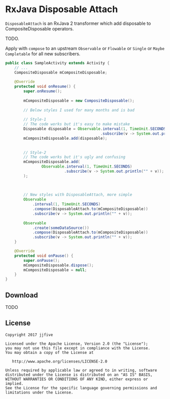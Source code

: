 RxJava Disposable Attach
======================

`DisposableAttach` is an RxJava 2 transformer which add disposable to CompositeDisposable operators.

TODO.

Apply with `compose` to an upstream `Observable` or `Flowable` or `Single` or `Maybe` `Completable` for
all new subscribers.

```java
public class SampleActivity extends Activity {
    // ...
    CompositeDisposable mCompositeDisposable;
    
    @Override
    protected void onResume() {
        super.onResume();
        
        mCompositeDisposable = new CompositeDisposable();
        
        // Below styles I used for many months and is bad
        
        // Style-1
        // The code works but it's easy to make mistake
        Disposable disposable = Observable.interval(1, TimeUnit.SECONDS)
                                          .subscribe(v -> System.out.println("" + v));
        mCompositeDisposable.add(disposable);
        
        
        // Style-2
        // The code works but it's ugly and confusing
        mCompositeDisposable.add(
                Observable.interval(1, TimeUnit.SECONDS)
                          .subscribe(v -> System.out.println("" + v));
        );
        
        
        
        // New styles with DisposableAttach, more simple
        Observable
            .interval(1, TimeUnit.SECONDS)
            .compose(DisposableAttach.to(mCompositeDisposable))
            .subscribe(v -> System.out.println("" + v));
            
        Observable
            .create(someDataSource())
            .compose(DisposableAttach.to(mCompositeDisposable))
            .subscribe(v -> System.out.println("" + v));
    }

    @Override
    protected void onPause() {
        super.onPause();
        mCompositeDisposable.dispose();
        mCompositeDisposable = null;
    }
}
```


Download
--------

TODO



License
-------

    Copyright 2017 jjfive

    Licensed under the Apache License, Version 2.0 (the "License");
    you may not use this file except in compliance with the License.
    You may obtain a copy of the License at

       http://www.apache.org/licenses/LICENSE-2.0

    Unless required by applicable law or agreed to in writing, software
    distributed under the License is distributed on an "AS IS" BASIS,
    WITHOUT WARRANTIES OR CONDITIONS OF ANY KIND, either express or implied.
    See the License for the specific language governing permissions and
    limitations under the License.



